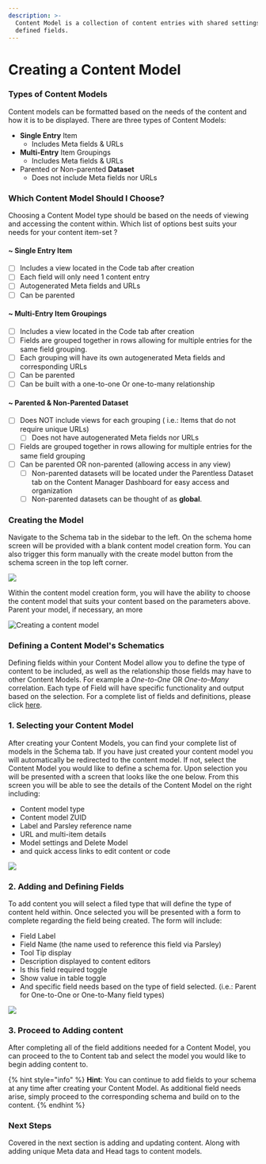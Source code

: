 ```yaml
---
description: >-
  Content Model is a collection of content entries with shared settings and
  defined fields.
---
```


# Creating a Content Model

### Types of Content Models

Content models can be formatted based on the needs of the content and how it is to be displayed. There are three types of Content Models:

* **Single Entry** Item 
  * Includes Meta fields & URLs
* **Multi-Entry** Item Groupings
  * Includes Meta fields & URLs
* Parented or Non-parented **Dataset**
  * Does not include Meta fields nor URLs

### Which Content Model Should I Choose?

Choosing a Content Model type should be based on the needs of viewing and accessing the content within. Which list of options best suits your needs for your content item-set ?

#### ~ Single Entry Item

* [ ] Includes a view located in the Code tab after creation
* [ ] Each field will only need 1 content entry
* [ ] Autogenerated Meta fields and URLs
* [ ] Can be parented 

#### ~ Multi-Entry Item Groupings

* [ ] Includes a view located in the Code tab after creation 
* [ ] Fields are grouped together in rows allowing for multiple entries for the same field grouping. 
* [ ] Each grouping will have its own autogenerated Meta fields and corresponding URLs
* [ ] Can be parented
* [ ] Can be built with a one-to-one Or one-to-many relationship

#### ~ Parented & Non-Parented Dataset

* [ ] Does NOT include views for each grouping \( i.e.: Items that do not require unique URLs\)
  * [ ] Does not have autogenerated Meta fields nor URLs
* [ ] Fields are grouped together in rows allowing for multiple entries for the same field grouping
* [ ] Can be parented OR non-parented \(allowing access in any view\)
  * [ ] Non-parented datasets will be located under the Parentless Dataset tab on the Content Manager Dashboard for easy access and organization 
  * [ ] Non-parented datasets can be thought of as **global**. 

### Creating the Model

Navigate to the Schema tab in the sidebar to the left. On the schema home screen will be provided with a blank content model creation form. You can also trigger this form manually with the create model button from the schema screen in the top left corner.

![](../.gitbook/assets/image%20%2851%29.png)

Within the content model creation form, you will have the ability to choose the content model that suits your content based on the parameters above. Parent your model, if necessary, an more

![Creating a content model](../.gitbook/assets/image%20%2848%29.png)

### Defining a Content Model's Schematics

Defining fields within your Content Model allow you to define the type of content to be included, as well as the relationship those fields may have to other Content Models. For example a _One-to-One_ OR _One-to-Many_ correlation. Each type of Field will have specific functionality and output based on the selection. For a complete list of fields and definitions, please click [here](../services/manager-ui/schema/fields.md#overview). 

### 1. Selecting your Content Model 

After creating your Content Models, you can find your complete list of models in the Schema tab. If you have just created your content model you will automatically be redirected to the content model. If not, select the Content Model you would like to define a schema for. Upon selection you will be presented with a screen that looks like the one below. From this screen you will be able to see the details of the Content Model on the right including: 

* Content model type
* Content model ZUID
* Label and Parsley reference name
* URL and multi-item details 
* Model settings and Delete Model 
* and quick access links to edit content or code 

![](../.gitbook/assets/image%20%2858%29.png)

### 2. Adding and Defining Fields

To add content you will select a filed type that will define the type of content held within. Once selected you will be presented with a form to complete regarding the field being created. The form will include:

* Field Label
* Field Name \(the name used to reference this field via Parsley\)
* Tool Tip display
* Description displayed to content editors
* Is this field required toggle
* Show value in table toggle
* And specific field needs based on the type of field selected. \(i.e.: Parent for One-to-One or One-to-Many field types\)

![](../.gitbook/assets/image%20%2898%29.png)

### 3. Proceed to Adding content

After completing all of the field additions needed for a Content Model, you can proceed to the to Content tab and select the model you would like to begin adding content to.

{% hint style="info" %}
**Hint**: You can continue to add fields to your schema at any time after creating your Content Model. As additional field needs arise, simply proceed to the corresponding schema and build on to the content.
{% endhint %}

### Next Steps

Covered in the next section is adding and updating content. Along with adding unique Meta data and Head tags to content models.

